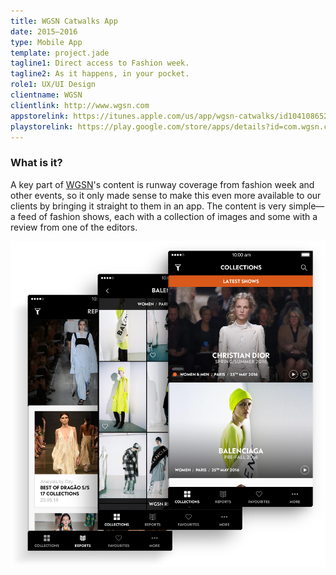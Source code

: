 ```yaml
---
title: WGSN Catwalks App
date: 2015–2016
type: Mobile App
template: project.jade
tagline1: Direct access to Fashion week.
tagline2: As it happens, in your pocket.
role1: UX/UI Design
clientname: WGSN
clientlink: http://www.wgsn.com
appstorelink: https://itunes.apple.com/us/app/wgsn-catwalks/id1041086526?mt=8
playstorelink: https://play.google.com/store/apps/details?id=com.wgsn.catwalkgallery&hl=en
---
```


### What is it?

A key part of <a href="http://wgsn.com/" target="_blank" class="highlighted">WGSN</a>'s content is runway coverage from fashion week and other events, so it only made sense to make this even more available to our clients by bringing it straight to them in an app. The content is very simple&mdash;a feed of fashion shows, each with a collection of images and some with a review from one of the editors. 

![WGSN Catwalks App](wgsn-catwalks-app-2.jpg "WGSN Catwalks App")